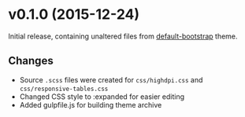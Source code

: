 # v0.1.0 (2015-12-24)

Initial release, containing unaltered files from 
[default-bootstrap](https://github.com/PrestaShop/PrestaShop/tree/824cf32752213c6f1f505852a2044b1a5916f621)
theme.

## Changes

- Source `.scss` files were created for `css/highdpi.css` and `css/responsive-tables.css`
- Changed CSS style to :expanded for easier editing
- Added gulpfile.js for building theme archive

